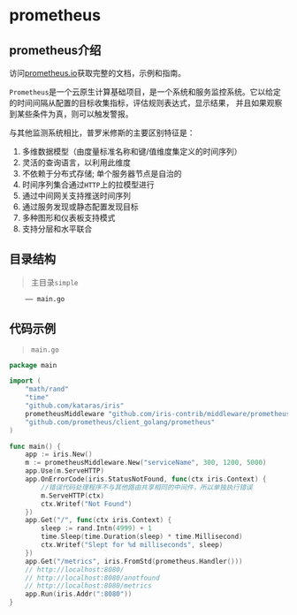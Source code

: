 # prometheus
## prometheus介绍
访问[prometheus.io](prometheus.io)获取完整的文档，示例和指南。

`Prometheus`是一个云原生计算基础项目，是一个系统和服务监控系统。它以给定的时间间隔从配置的目标收集指标，评估规则表达式，显示结果，
并且如果观察到某些条件为真，则可以触发警报。

与其他监测系统相比，普罗米修斯的主要区别特征是：
1. 多维数据模型（由度量标准名称和键/值维度集定义的时间序列）
2. 灵活的查询语言，以利用此维度
3. 不依赖于分布式存储; 单个服务器节点是自治的
4. 时间序列集合通过`HTTP`上的拉模型进行
5. 通过中间网关支持推送时间序列
6. 通过服务发现或静态配置发现目标
7. 多种图形和仪表板支持模式
8. 支持分层和水平联合
## 目录结构
> 主目录`simple`

```html
    —— main.go
```
## 代码示例 
> `main.go`

```go
package main

import (
	"math/rand"
	"time"
	"github.com/kataras/iris"
	prometheusMiddleware "github.com/iris-contrib/middleware/prometheus"
	"github.com/prometheus/client_golang/prometheus"
)

func main() {
	app := iris.New()
	m := prometheusMiddleware.New("serviceName", 300, 1200, 5000)
	app.Use(m.ServeHTTP)
	app.OnErrorCode(iris.StatusNotFound, func(ctx iris.Context) {
		//错误代码处理程序不与其他路由共享相同的中间件，所以单独执行错误
		m.ServeHTTP(ctx)
		ctx.Writef("Not Found")
	})
	app.Get("/", func(ctx iris.Context) {
		sleep := rand.Intn(4999) + 1
		time.Sleep(time.Duration(sleep) * time.Millisecond)
		ctx.Writef("Slept for %d milliseconds", sleep)
	})
	app.Get("/metrics", iris.FromStd(prometheus.Handler()))
	// http://localhost:8080/
	// http://localhost:8080/anotfound
	// http://localhost:8080/metrics
	app.Run(iris.Addr(":8080"))
}
```